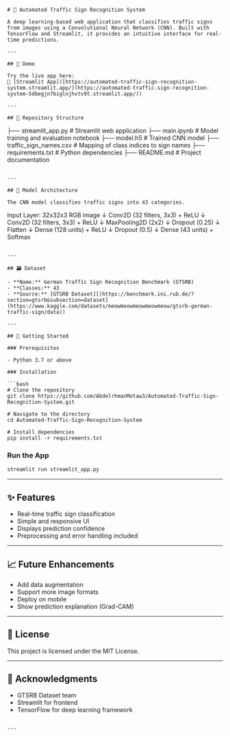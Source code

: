 
```
# 🚦 Automated Traffic Sign Recognition System

A deep learning-based web application that classifies traffic signs from images using a Convolutional Neural Network (CNN). Built with TensorFlow and Streamlit, it provides an intuitive interface for real-time predictions.

---

## 📸 Demo

Try the live app here:  
🔗 [Streamlit App]([https://automated-traffic-sign-recognition-system.streamlit.app/](https://automated-traffic-sign-recognition-system-5dbegjn7biglnjhvtv9t.streamlit.app/))

---

## 📂 Repository Structure

```
├── streamlit_app.py         # Streamlit web application
├── main.ipynb               # Model training and evaluation notebook
├── model.h5                 # Trained CNN model
├── traffic_sign_names.csv   # Mapping of class indices to sign names
├── requirements.txt         # Python dependencies
├── README.md                # Project documentation
```

---

## 🧠 Model Architecture

The CNN model classifies traffic signs into 43 categories.

```
Input Layer: 32x32x3 RGB image
↓
Conv2D (32 filters, 3x3) + ReLU
↓
Conv2D (32 filters, 3x3) + ReLU
↓
MaxPooling2D (2x2)
↓
Dropout (0.25)
↓
Flatten
↓
Dense (128 units) + ReLU
↓
Dropout (0.5)
↓
Dense (43 units) + Softmax
```

---

## 🗃️ Dataset

- **Name:** German Traffic Sign Recognition Benchmark (GTSRB)  
- **Classes:** 43  
- **Source:** [GTSRB Dataset][(https://benchmark.ini.rub.de/?section=gtsrb&subsection=dataset](https://www.kaggle.com/datasets/meowmeowmeowmeowmeow/gtsrb-german-traffic-sign/data))

---

## 🚀 Getting Started

### Prerequisites

- Python 3.7 or above

### Installation

```bash
# Clone the repository
git clone https://github.com/AbdelrhmanMotaw3/Automated-Traffic-Sign-Recognition-System.git

# Navigate to the directory
cd Automated-Traffic-Sign-Recognition-System

# Install dependencies
pip install -r requirements.txt
```

### Run the App

```bash
streamlit run streamlit_app.py
```

---

## ✨ Features

- Real-time traffic sign classification
- Simple and responsive UI
- Displays prediction confidence
- Preprocessing and error handling included

---


## 📈 Future Enhancements

- Add data augmentation
- Support more image formats
- Deploy on mobile
- Show prediction explanation (Grad-CAM)

---

## 📄 License

This project is licensed under the MIT License.

---

## 🙌 Acknowledgments

- GTSRB Dataset team  
- Streamlit for frontend  
- TensorFlow for deep learning framework
```

---

